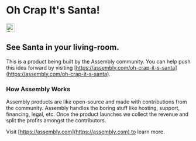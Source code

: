 # Oh Crap It's Santa! 

<a href="https://assembly.com/oh-crap-it-s-santa/bounties?utm_campaign=assemblage&utm_source=oh-crap-it-s-santa&utm_medium=repo_badge"><img src="https://asm-badger.herokuapp.com/oh-crap-it-s-santa/badges/tasks.svg" height="24px" alt="Open Tasks" /></a>

## See Santa in your living-room.

This is a product being built by the Assembly community. You can help push this idea forward by visiting [https://assembly.com/oh-crap-it-s-santa](https://assembly.com/oh-crap-it-s-santa).

### How Assembly Works

Assembly products are like open-source and made with contributions from the community. Assembly handles the boring stuff like hosting, support, financing, legal, etc. Once the product launches we collect the revenue and split the profits amongst the contributors.

Visit [https://assembly.com](https://assembly.com) to learn more.
